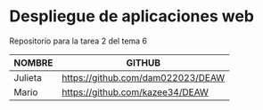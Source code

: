 # Despliegue de aplicaciones web

Repositorio para la tarea 2 del tema 6

| NOMBRE      | GITHUB                |
|------------|----------------------|
| Julieta | https://github.com/dam022023/DEAW |
| Mario | https://github.com/kazee34/DEAW |
